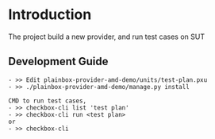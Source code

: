 # Introduction
The project build a new provider, and run test cases on SUT

## Development Guide
```
- >> Edit plainbox-provider-amd-demo/units/test-plan.pxu
- >> ./plainbox-provider-amd-demo/manage.py install

CMD to run test cases,
- >> checkbox-cli list 'test plan'
- >> checkbox-cli run <test plan>
or
- >> checkbox-cli
```
